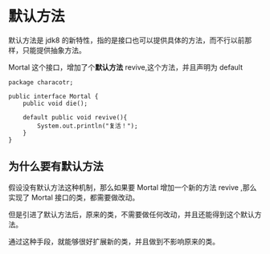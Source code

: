 # 默认方法

默认方法是 jdk8 的新特性，指的是接口也可以提供具体的方法，而不行以前那样，只能提供抽象方法。

Mortal 这个接口，增加了个**默认方法** revive,这个方法，并且声明为 default

```
package characotr;

public interface Mortal {
    public void die();
    
    default public void revive(){
        System.out.println("复活！");
    }
}
```

## 为什么要有默认方法

假设没有默认方法这种机制，那么如果要 Mortal 增加一个新的方法 revive ,那么实现了 Mortal 接口的类，都需要做改动。

但是引进了默认方法后，原来的类，不需要做任何改动，并且还能得到这个默认方法。

通过这种手段，就能够很好扩展新的类，并且做到不影响原来的类。

